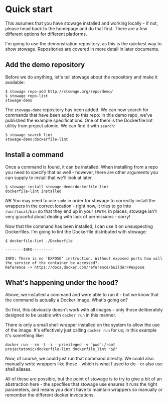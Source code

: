 # Quick start

This assumes that you have stowage installed and working locally - if not, please head back to the homepage and do that first. There are a few different options for different platforms.

I'm going to use the demonstration repository, as this is the quickest way to show stowage. Repositories are covered in more detail in later documents.

## Add the demo repository

Before we do anything, let's tell stowage about the repository and make it available:

```
$ stowage repo-add http://stowage.org/repo/demo/
$ stowage repo-list
stowage-demo
```

The `stowage-demo` repository has been added. We can now search for commands that have been added to this repo: in this demo repo, we've published the example specifications. One of them is the Dockerfile lint utility from project atomic. We can find it with `search`:

```
$ stowage search lint
stowage-demo:dockerfile-lint
```

## Install a command

Once a command is found, it can be installed. When installing from a repo you need to specify that as well - however, there are other arguments you can supply to install that we'll look at later.

```
$ stowage install stowage-demo:dockerfile-lint
dockerfile-lint installed
```

*NB* You may need to use `sudo` in order for stowage to correctly install the wrappers in the correct location - right now, it tries to go into `/usr/local/bin` so that they end up in your `$PATH`. In places, stowage isn't very graceful about dealing with lack of permissions - sorry!

Now that the command has been installed, I can use it on unsuspecting Dockerfiles. I'm going to lint the Dockerfile distributed with stowage:

```
$ dockerfile-lint ./Dockerfile

--------INFO---------

INFO: There is no 'EXPOSE' instruction. Without exposed ports how will the service of the container be accessed?. 
Reference -> https://docs.docker.com/reference/builder/#expose
```

## What's happening under the hood?

Above, we installed a command and were able to run it - but we know that the command is actually a Docker image. What's going on?

So first, this obviously doesn't work with all images - only those deliberately designed to be usable with `docker run` in this manner.

There is only a small shell wrapper installed on the system to allow the use of the image. It's effectively just calling `docker run` for us; in this example it's something like:

```
docker run --rm -t -i --privileged -v `pwd`:/root projectatomic/dockerfile-lint dockerfile_lint "$@"
```

Now, of course, we could just run that command directly. We could also manually write wrappers like these - which is what I used to do - or also use shell aliases.

All of these are possible, but the point of stowage is to try to give a bit of an abstraction here - the specfiles that stowage use ensures it runs the right parameters, and means you don't have to maintain wrappers so manually or remember the different docker invocations.

